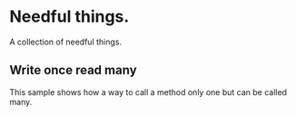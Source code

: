 # Needful things.
A collection of needful things.

## Write once read many
This sample shows how a way to call a method only one but can be called many.